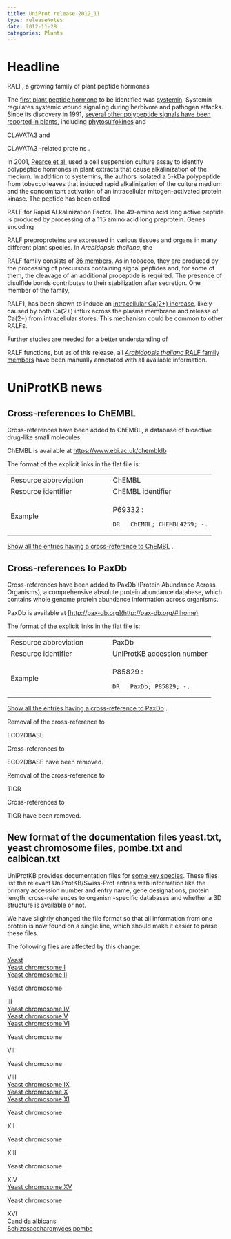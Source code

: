 ```yaml
---
title: UniProt release 2012_11
type: releaseNotes
date: 2012-11-28
categories: Plants
---
```


# Headline

RALF, a growing family of plant peptide hormones

The [first plant peptide hormone](http://www.ncbi.nlm.nih.gov/pubmed/17751827) to be identified was [systemin](http://www.uniprot.org/uniprotkb/P27058). Systemin regulates systemic wound signaling during herbivore and pathogen attacks. Since its discovery in 1991, [several other polypeptide signals have been reported in plants](http://www.ncbi.nlm.nih.gov/pubmed/16669777), including [phytosulfokines](http://www.uniprot.org/uniprotkb?query=name:phytosulfokine*+AND+reviewed:yes) and

CLAVATA3 and

CLAVATA3 -related proteins .

In 2001, [Pearce et al.](http://www.ncbi.nlm.nih.gov/pubmed/11675511) used a cell suspension culture assay to identify polypeptide hormones in plant extracts that cause alkalinization of the medium. In addition to systemins, the authors isolated a 5-kDa polypeptide from tobacco leaves that induced rapid alkalinization of the culture medium and the concomitant activation of an intracellular mitogen-activated protein kinase. The peptide has been called

RALF for Rapid ALkalinization Factor. The 49-amino acid long active peptide is produced by processing of a 115 amino acid long preprotein. Genes encoding

RALF preproproteins are expressed in various tissues and organs in many different plant species. In _Arabidopsis thaliana_, the

RALF family consists of [36 members](http://www.uniprot.org/uniprotkb?query=family:%22plant+rapid+alkalinization+factor+%28RALF%29+family%22+and+organism:3702). As in tobacco, they are produced by the processing of precursors containing signal peptides and, for some of them, the cleavage of an additional propeptide is required. The presence of disulfide bonds contributes to their stabilization after secretion. One member of the family,

RALF1, has been shown to induce an [intracellular Ca(2+) increase](http://www.uniprot.org/:http:/www.ncbi.nlm.nih.gov/pubmed/18494498), likely caused by both Ca(2+) influx across the plasma membrane and release of Ca(2+) from intracellular stores. This mechanism could be common to other RALFs.

Further studies are needed for a better understanding of

RALF functions, but as of this release, all [_Arabidopsis thaliana_ RALF family members](http://www.uniprot.org/uniprotkb?query=family:%22plant+rapid+alkalinization+factor+%28RALF%29+family%22+and+organism:3702+AND+reviewed:yes) have been manually annotated with all available information.

# UniProtKB news

## Cross-references to ChEMBL

Cross-references have been added to ChEMBL, a database of bioactive drug-like small molecules.

ChEMBL is available at <https://www.ebi.ac.uk/chembldb>

The format of the explicit links in the flat file is:

<table><colgroup><col style="width: 50%" /><col style="width: 50%" /></colgroup><tbody><tr class="odd"><td>Resource abbreviation</td><td>ChEMBL</td></tr><tr class="even"><td>Resource identifier</td><td>ChEMBL identifier</td></tr><tr class="odd"><td>Example</td><td><p>P69332 :</p><pre><code>DR   ChEMBL; CHEMBL4259; -.</code></pre></td></tr></tbody></table>

[Show all the entries having a cross-reference to ChEMBL](http://www.uniprot.org/uniprotkb?query=database%3AChEMBL&sort=score) .

## Cross-references to PaxDb

Cross-references have been added to PaxDb (Protein Abundance Across Organisms), a comprehensive absolute protein abundance database, which contains whole genome protein abundance information across organisms.

PaxDb is available at [http://pax-db.org](http://pax-db.org/#!home)

The format of the explicit links in the flat file is:

<table><colgroup><col style="width: 50%" /><col style="width: 50%" /></colgroup><tbody><tr class="odd"><td>Resource abbreviation</td><td>PaxDb</td></tr><tr class="even"><td>Resource identifier</td><td>UniProtKB accession number</td></tr><tr class="odd"><td>Example</td><td><p>P85829 :</p><pre><code>DR   PaxDb; P85829; -.</code></pre></td></tr></tbody></table>

[Show all the entries having a cross-reference to PaxDb](http://www.uniprot.org/uniprotkb?query=database%3APaxDb&sort=score) .

Removal of the cross-reference to

ECO2DBASE

Cross-references to

ECO2DBASE have been removed.

Removal of the cross-reference to

TIGR

Cross-references to

TIGR have been removed.

## New format of the documentation files yeast.txt, yeast chromosome files, pombe.txt and calbican.txt

UniProtKB provides documentation files for [some key species](https://ftp.uniprot.org/pub/databases/uniprot/current_release/knowledgebase/complete/docs/#species). These files list the relevant UniProtKB/Swiss-Prot entries with information like the primary accession number and entry name, gene designations, protein length, cross-references to organism-specific databases and whether a 3D structure is available or not.

We have slightly changed the file format so that all information from one protein is now found on a single line, which should make it easier to parse these files.

The following files are affected by this change:

[Yeast](https://ftp.uniprot.org/pub/databases/uniprot/current_release/knowledgebase/complete/docs/yeast)  
[Yeast chromosome I](https://ftp.uniprot.org/pub/databases/uniprot/current_release/knowledgebase/complete/docs/yeast1)  
[Yeast chromosome II](https://ftp.uniprot.org/pub/databases/uniprot/current_release/knowledgebase/complete/docs/yeast2)

Yeast chromosome

III  
[Yeast chromosome IV](https://ftp.uniprot.org/pub/databases/uniprot/current_release/knowledgebase/complete/docs/yeast4)  
[Yeast chromosome V](https://ftp.uniprot.org/pub/databases/uniprot/current_release/knowledgebase/complete/docs/yeast5)  
[Yeast chromosome VI](https://ftp.uniprot.org/pub/databases/uniprot/current_release/knowledgebase/complete/docs/yeast6)

Yeast chromosome

VII

Yeast chromosome

VIII  
[Yeast chromosome IX](https://ftp.uniprot.org/pub/databases/uniprot/current_release/knowledgebase/complete/docs/yeast9)  
[Yeast chromosome X](https://ftp.uniprot.org/pub/databases/uniprot/current_release/knowledgebase/complete/docs/yeast10)  
[Yeast chromosome XI](https://ftp.uniprot.org/pub/databases/uniprot/current_release/knowledgebase/complete/docs/yeast11)

Yeast chromosome

XII

Yeast chromosome

XIII

Yeast chromosome

XIV  
[Yeast chromosome XV](https://ftp.uniprot.org/pub/databases/uniprot/current_release/knowledgebase/complete/docs/yeast15)

Yeast chromosome

XVI  
[Candida albicans](https://ftp.uniprot.org/pub/databases/uniprot/current_release/knowledgebase/complete/docs/calbican)  
[Schizosaccharomyces pombe](https://ftp.uniprot.org/pub/databases/uniprot/current_release/knowledgebase/complete/docs/pombe)
